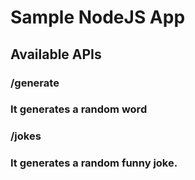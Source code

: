 # Sample NodeJS App

## Available APIs

### /generate 
### It generates a random word

### /jokes
### It generates a random funny joke.